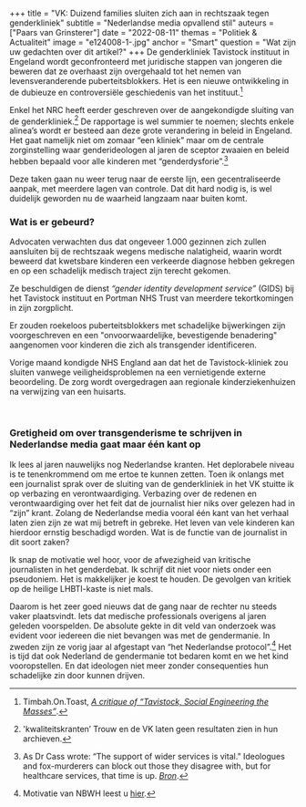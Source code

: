 +++
title = "VK: Duizend families sluiten zich aan in rechtszaak tegen genderkliniek"
subtitle = "Nederlandse media opvallend stil"
auteurs = ["Paars van Grinsterer"]
date = "2022-08-11"
themas = "Politiek & Actualiteit"
image = "e124008-1-.jpg"
anchor = "Smart"
question = "Wat zijn uw gedachten over dit artikel?"
+++
De genderkliniek Tavistock instituut in Engeland wordt geconfronteerd met juridische stappen van jongeren die beweren dat ze overhaast zijn overgehaald tot het nemen van levensveranderende puberteitsblokkers. Het is een nieuwe ontwikkeling in de dubieuze en controversiële geschiedenis van het instituut.[^1]

Enkel het NRC heeft eerder geschreven over de aangekondigde sluiting van de genderkliniek.[^2] De rapportage is wel summier te noemen; slechts enkele alinea’s wordt er besteed aan deze grote verandering in beleid in Engeland. Het gaat namelijk niet om zomaar “een kliniek” maar om de centrale zorginstelling waar genderideologen al jaren de sceptor zwaaien en beleid hebben bepaald voor alle kinderen met “genderdysforie”.[^3]

Deze taken gaan nu weer terug naar de eerste lijn, een gecentraliseerde aanpak, met meerdere lagen van controle. Dat dit hard nodig is, is wel duidelijk geworden nu de waarheid langzaam naar buiten komt.


### Wat is er gebeurd?

Advocaten verwachten dus dat ongeveer 1.000 gezinnen zich zullen aansluiten bij de rechtszaak wegens medische nalatigheid, waarin wordt beweerd dat kwetsbare kinderen een verkeerde diagnose hebben gekregen en op een schadelijk medisch traject zijn terecht gekomen.

Ze beschuldigen de dienst *“gender identity development service”* (GIDS) bij het Tavistock instituut en Portman NHS Trust van meerdere tekortkomingen in zijn zorgplicht.

Er zouden roekeloos puberteitsblokkers met schadelijke bijwerkingen zijn voorgeschreven en een "onvoorwaardelijke, bevestigende benadering" aangenomen voor kinderen die zich als transgender identificeren.

Vorige maand kondigde NHS England aan dat het de Tavistock-kliniek zou sluiten vanwege veiligheidsproblemen na een vernietigende externe beoordeling. De zorg wordt overgedragen aan regionale kinderziekenhuizen na verwijzing van een huisarts.

 
### Gretigheid om over transgenderisme te schrijven in Nederlandse media gaat maar één kant op

Ik lees al jaren nauwelijks nog Nederlandse kranten. Het deplorabele niveau is te tenenkrommend om me ertoe te kunnen zetten. Toen ik onlangs met een journalist sprak over de sluiting van de genderkliniek in het VK stuitte ik op verbazing en verontwaardiging. Verbazing over de redenen en verontwaardiging over het feit dat de journalist hier niks over gelezen had in “zijn” krant. Zolang de Nederlandse media vooral één kant van het verhaal laten zien zijn ze wat mij betreft in gebreke. Het leven van vele kinderen kan hierdoor ernstig beschadigd worden. Wat is de functie van de journalist in dit soort zaken?

Ik snap de motivatie wel hoor, voor de afwezigheid van kritische journalisten in het genderdebat. Ik schrijf dit niet voor niets onder een pseudoniem. Het is makkelijker je koest te houden. De gevolgen van kritiek op de heilige LHBTI-kaste is niet mals.

Daarom is het zeer goed nieuws dat de gang naar de rechter nu steeds vaker plaatsvindt. Iets dat medische professionals overigens al jaren geleden voorspelden. De absolute gekte in dit veld van onderzoek was evident voor iedereen die niet bevangen was met de gendermanie. In zweden zijn ze vorig jaar al afgestapt van “het Nederlandse protocol”.[^4] Het is tijd dat ook Nederland de gendermanie tot bedaren komt en we het kind vooropstellen. En dat ideologen niet meer zonder consequenties hun schadelijke zin door kunnen drijven.



[^1]: Timbah.On.Toast, *[A critique of “Tavistock, Social Engineering the Masses”](https://www.youtube.com/watch?v=_fG8YM7ssJw)*.
[^2]: 'kwaliteitskranten’ Trouw en de VK laten geen resultaten zien in hun archieven.
[^3]: As Dr Cass wrote: “The support of wider services is vital.” Ideologues and fox-murderers can block out those they disagree with, but for healthcare services, that time is up. *[Bron](https://unherd.com/2022/08/why-the-tavistock-wont-talk-to-me/)*.
[^4]: Motivatie van NBWH leest u [hier](https://segm.org/segm-summary-sweden-prioritizes-therapy-curbs-hormones-for-gender-dysphoric-youth).